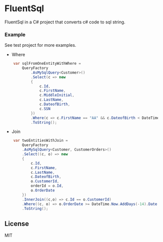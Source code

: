 # FluentSql

FluentSql in a C# project that converts c# code to sql string.


### Example
See test project for more examples.
* Where
```c#
    var sqlFromOneEntityWithWhere = 
		QueryFactory
			.AsMySqlQuery<Customer>()
			.Select(c => new
			{
				c.Id,
				c.FirstName,
				c.MiddleInitial,
				c.LastName,
				c.DateofBirth,
				c.SSN
			})
			.Where(c => c.FirstName == "AA" && c.DateofBirth < DateTime.Now.AddDays(60))
			.ToString();
```
* Join
```c#
    var twoEntitiesWithJoin = 
        QueryFactory
        .AsMySqlQuery<Customer, CustomerOrders>()
        .Select((c, o) => new
        {
            c.Id,
            c.FirstName,
            c.LastName,
            c.DateofBirth,
            o.CustomerId,
            orderId = o.Id,
            o.OrderDate
        })
        .InnerJoin((c,o) => c.Id == o.CustomerId)
        .Where((c, o) => o.OrderDate >= DateTime.Now.AddDays(-14).Date && c.FirstName == "AAA")
        .ToString();
```

License
----

MIT

